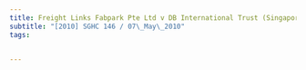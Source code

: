 ```yaml
---
title: Freight Links Fabpark Pte Ltd v DB International Trust (Singapore) Ltd 
subtitle: "[2010] SGHC 146 / 07\_May\_2010"
tags:


---
```


